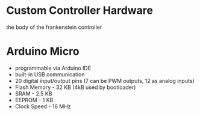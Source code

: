 # Custom Controller Hardware
the body of the frankenstein controller

# Arduino Micro
* programmable via Arduino IDE
* built-in USB communication
* 20 digital input/output pins (7 can be PWM outputs, 12 as analog inputs)
* Flash Memory - 32 KB (4kB used by bootloader)
* SRAM - 2.5 KB
* EEPROM - 1 KB
* Clock Speed - 16 MHz